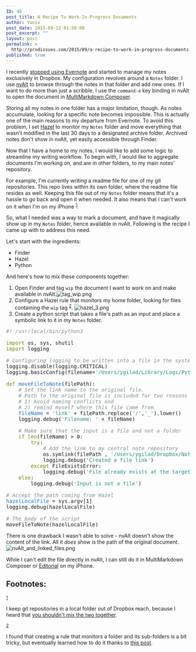 ```yaml
---
ID: 40
post_title: A Recipe To Work-In-Progress Documents
author: Yaniv
post_date: 2015-09-12 01:58:00
post_excerpt: ""
layout: post
permalink: >
  http://prodissues.com/2015/09/a-recipe-to-work-in-progress-documents.html
published: true
---
```

<p> I recently <a href="http://prodissues.com/2015/06/why-i-decided-to-move-away-from-evernote.html">stopped using Evernote</a> and started to manage my notes exclusively in Dropbox. My configuration revolves around a <code>Notes</code> folder. I use <a href="http://brettterpstra.com/projects/nvalt/">nvAlt</a> to browse through the notes in that folder and add new ones. If I want to do more than just a scribble, I use the <code>command-e</code> key binding in nvAlt to open the document in <a href="http://multimarkdown.com/">MultiMarkdown Composer</a>. </p>

<p> Storing all my notes in one folder has a major limitation, though. As notes accumulate, looking for a specific note becomes impossible. This is actually one of the main reasons to my departure from Evernote. To avoid this problem, I set <a href="http://www.noodlesoft.com/hazel.php">Hazel</a> to monitor my <code>Notes</code> folder and move everything that wasn't modified in the last 30 days to a designated archive folder. Archived notes don't show in nvAlt, yet easily accessible through Finder. </p>

<p> Now that I have a home to my notes, I would like to add some logic to streamline my writing workflow. To begin with, I would like to aggregate documents I'm working on, and are in other folders, to my main notes' repository. </p>

<p> For example, I'm currently writing a readme file for one of my git repositories. This repo lives within its own folder, where the readme file resides as well. Keeping this file out of my <code>Notes</code> folder means that it's a hassle to go back and open it when needed. It also means that I can't work on it when I'm on my iPhone <sup><a id="fnr.1" class="footref" href="#fn.1">1</a></sup>. </p>

<p> So, what I needed was a way to mark a document, and have it magically show up in my <code>Notes</code> folder, hence available in nvAlt. Following is the recipe I came up with to address this need. </p>

<p> Let's start with the ingredients: </p>

<ul class="org-ul">
<li>Finder</li>
<li>Hazel</li>
<li>Python</li>
</ul>

<p> And here's how to mix these components together: </p>

<ol class="org-ol">
<li>Open Finder and tag <code>wip</code> the document I want to work on and make available in nvAlt.<img src="http://media.prodissues.com/images/2015/09/tag_wip.png" alt="tag_wip.png" /></li>
<li>Configure a Hazel rule that monitors my home folder, looking for files containing the <code>wip</code> tag <sup><a id="fnr.2" class="footref" href="#fn.2">2</a></sup>. <img src="http://media.prodissues.com/images/2015/09/hazel_3.png" alt="hazel_3.png" /></li>
<li>Create a python script that takes a file's path as an input and place a symbolic link to it in my <code>Notes</code> folder.</li>
</ol>

<div class="org-src-container">

<pre class="src src-python"><span style="color: #81908f; font-style: italic;">#</span><span style="color: #81908f; font-style: italic;">! /usr/local/bin/python3</span>

<span style="color: #728a05;">import</span> os, sys, shutil
<span style="color: #728a05;">import</span> logging

<span style="color: #81908f; font-style: italic;"># </span><span style="color: #81908f; font-style: italic;">Configuring logging to be written into a file in the system's log folder</span>
logging.disable(logging.CRITICAL)
logging.basicConfig(filename=<span style="color: #259185;">'/Users/ygilad/Library/Logs/Python/myPythonLogs.log'</span>, level=logging.DEBUG, <span style="color: #728a05;">format</span>=<span style="color: #259185;">' %(asctime)s - %(levelname)s - %(message)s'</span>)

<span style="color: #728a05;">def</span> <span style="color: #2075c7;">moveFileToNote</span>(filePath):
    <span style="color: #81908f; font-style: italic;"># </span><span style="color: #81908f; font-style: italic;">Set the link name to the original file.</span>
    <span style="color: #81908f; font-style: italic;"># </span><span style="color: #81908f; font-style: italic;">Path to the original file is included for two reasons</span>
    <span style="color: #81908f; font-style: italic;"># </span><span style="color: #81908f; font-style: italic;">1) Avoid naming conflicts and</span>
    <span style="color: #81908f; font-style: italic;"># </span><span style="color: #81908f; font-style: italic;">2) remind myself where this file came from</span>
    <span style="color: #2075c7;">fileName</span> = <span style="color: #259185;">'link'</span> + filePath.replace(<span style="color: #259185;">'/'</span>,<span style="color: #259185;">'_'</span>).lower()
    logging.debug(<span style="color: #259185;">'Filename: '</span> + fileName)

    <span style="color: #81908f; font-style: italic;"># </span><span style="color: #81908f; font-style: italic;">Make sure that the input is a file and not a folder</span>
    <span style="color: #728a05;">if</span> <span style="color: #728a05;">len</span>(fileName) &gt; 0:
        <span style="color: #728a05;">try</span>:
            <span style="color: #81908f; font-style: italic;"># </span><span style="color: #81908f; font-style: italic;">Add the link to my central note repository</span>
            os.symlink(filePath , <span style="color: #259185;">'/Users/ygilad/Dropbox/Notes/link-'</span>+ fileName)
            logging.debug(<span style="color: #259185;">'Created a file link'</span>)
        <span style="color: #728a05;">except</span> FileExistsError:
            logging.debug(<span style="color: #259185;">'File already exists at the target folder'</span>)
    <span style="color: #728a05;">else</span>:
        logging.debug(<span style="color: #259185;">'Input is not a file'</span>)

<span style="color: #81908f; font-style: italic;"># </span><span style="color: #81908f; font-style: italic;">Accept the path coming from Hazel</span>
<span style="color: #2075c7;">hazelLocalFile</span> = sys.argv[1]
logging.debug(hazelLocalFile)

<span style="color: #81908f; font-style: italic;"># </span><span style="color: #81908f; font-style: italic;">The body of the script</span>
moveFileToNote(hazelLocalFile)
</pre>
</div>

<p> There is one drawback I wasn't able to solve - nvAlt doesn't show the content of the link. All it <i>does</i> show is the path of the original document.<img src="http://media.prodissues.com/images/2015/09/nvAlt_and_linked_files.png" alt="nvAlt_and_linked_files.png" /> </p>

<p> While I can't edit the file directly in nvAlt, I can still do it in MultiMarkdown Composer or <a href="http://omz-software.com/editorial/">Editorial</a> on my iPhone. </p>
<div id="footnotes">
<h2 class="footnotes">Footnotes: </h2>
<div id="text-footnotes">

<div class="footdef"><sup><a id="fn.1" class="footnum" href="#fnr.1">1</a></sup> <div class="footpara"><p class="footpara"> I keep git repositories in a local folder out of Dropbox reach, because I heard that <a href="http://scripting.com/2014/01/24/githubAndDropboxDoNotPlayWellTogether.html">you shouldn't mix the two together</a>. </p></div></div>

<div class="footdef"><sup><a id="fn.2" class="footnum" href="#fnr.2">2</a></sup> <div class="footpara"><p class="footpara"> I found that creating a rule that monitors a folder and its sub-folders is a bit tricky, but eventually learned how to do it thanks to <a href="http://www.noodlesoft.com/forums/viewtopic.php?f=4&amp;t=470">this post</a>. </p></div></div>


</div>
</div>